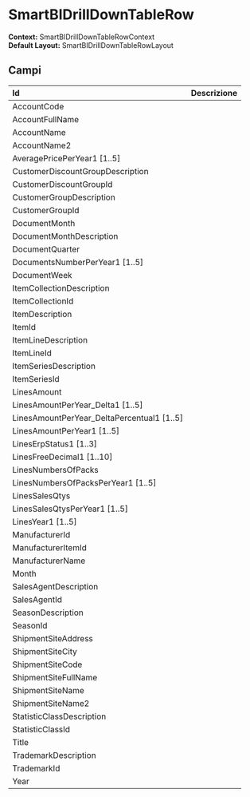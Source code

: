 # SmartBIDrillDownTableRow

**Context:** SmartBIDrillDownTableRowContext  
**Default Layout:** SmartBIDrillDownTableRowLayout

## Campi

| Id | Descrizione |
| :--- | :--- |
| AccountCode |  |
| AccountFullName |  |
| AccountName |  |
| AccountName2 |  |
| AveragePricePerYear1 \[1..5\] |  |
| CustomerDiscountGroupDescription |  |
| CustomerDiscountGroupId |  |
| CustomerGroupDescription |  |
| CustomerGroupId |  |
| DocumentMonth |  |
| DocumentMonthDescription |  |
| DocumentQuarter |  |
| DocumentsNumberPerYear1 \[1..5\] |  |
| DocumentWeek |  |
| ItemCollectionDescription |  |
| ItemCollectionId |  |
| ItemDescription |  |
| ItemId |  |
| ItemLineDescription |  |
| ItemLineId |  |
| ItemSeriesDescription |  |
| ItemSeriesId |  |
| LinesAmount |  |
| LinesAmountPerYear\_Delta1 \[1..5\] |  |
| LinesAmountPerYear\_DeltaPercentual1 \[1..5\] |  |
| LinesAmountPerYear1 \[1..5\] |  |
| LinesErpStatus1 \[1..3\] |  |
| LinesFreeDecimal1 \[1..10\] |  |
| LinesNumbersOfPacks |  |
| LinesNumbersOfPacksPerYear1 \[1..5\] |  |
| LinesSalesQtys |  |
| LinesSalesQtysPerYear1 \[1..5\] |  |
| LinesYear1 \[1..5\] |  |
| ManufacturerId |  |
| ManufacturerItemId |  |
| ManufacturerName |  |
| Month |  |
| SalesAgentDescription |  |
| SalesAgentId |  |
| SeasonDescription |  |
| SeasonId |  |
| ShipmentSiteAddress |  |
| ShipmentSiteCity |  |
| ShipmentSiteCode |  |
| ShipmentSiteFullName |  |
| ShipmentSiteName |  |
| ShipmentSiteName2 |  |
| StatisticClassDescription |  |
| StatisticClassId |  |
| Title |  |
| TrademarkDescription |  |
| TrademarkId |  |
| Year |  |

